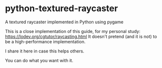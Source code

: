 # python-textured-raycaster
A textured raycaster implemented in Python using pygame

This is a close implementation of this guide, for my personal study: https://lodev.org/cgtutor/raycasting.html
It doesn't pretend (and it is not) to be a high-performance implementation.

I share it here in case this helps others.

You can do what you want with it.
